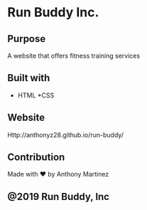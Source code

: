 # Run Buddy Inc.

## Purpose
A website that offers fitness training services

## Built with 
* HTML
*CSS

## Website
Http://anthonyz28.github.io/run-buddy/

## Contribution
Made with ❤️ by Anthony Martinez

## @2019 Run Buddy, Inc
